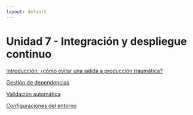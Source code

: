 ```yaml
---
layout: default
---
```


# Unidad 7 - Integración y despliegue continuo

[Introducción: ¿cómo evitar una salida a producción traumática?](./intro)

[Gestión de dependencias](./gestion-dependencias)

[Validación automática](./validacion-automatica)

[Configuraciones del entorno](./configuracion-entorno)

